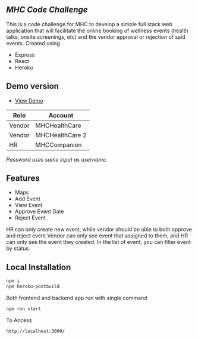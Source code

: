 ## _MHC Code Challenge_

This is a code challenge for MHC to develop a simple full stack web application that will facilitate the online booking of wellness events (health talks, onsite screenings, etc) and the vendor approval or rejection of said events.
Created using. 
- Express 
- React
- Heroku

## Demo version
- [View Demo](https://alif-mhc-challenge.herokuapp.com/)

| Role | Account |
| ------ | ------ |
| Vendor | MHCHealthCare |
| Vendor | MHCHealthCare 2 |
| HR | MHCCompanion |

_Password uses same input as username._


## Features

- Maps
- Add Event
- View Event
- Approve Event Date
- Reject Event

HR can only create new event, while vendor should be able to both approve and reject event
Vendor can only see event that assigned to them, and HR can only see the event they created. In the list of event, you can filter event by status.

## Local Installation

```sh
npm i
npm heroku-postbuild
```

Both frontend and backend app run with single command

```sh
npm run start
```
To Access

```sh
http://localhost:3000/
```


